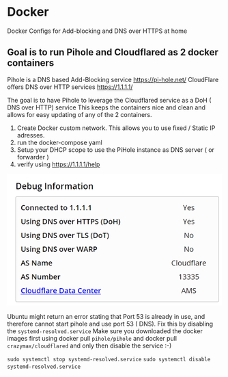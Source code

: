 # Docker
Docker Configs for Add-blocking and DNS over HTTPS at home

## Goal is to run Pihole and Cloudflared as 2 docker containers


Pihole is a DNS based Add-Blocking service https://pi-hole.net/ 
CloudFlare offers DNS over HTTP services https://1.1.1.1/

The goal is to have Pihole to leverage the Cloudflared service as a DoH ( DNS over HTTP) service 
This keeps the containers nice and clean and allows for easy updating of any of the 2 containers.

1. Create Docker custom network. This allows you to use fixed / Static IP adresses.
2. run the docker-compose yaml
3. Setup your DHCP scope to use the PiHole instance as DNS server ( or forwarder )
4. verify using https://1.1.1.1/help

![Screenshot](https://github.com/verboompj/Docker/blob/master/Pictures/1.1.1.1.PNG)


Ubuntu might return an error stating that Port 53 is already in use, and therefore cannot start pihole and use port 53 ( DNS). 
Fix this by disabling the `systemd-resolved.service`
Make sure you downloaded the docker images first using docker pull `pihole/pihole` and docker pull `crazymax/cloudflared` and only then disable the service :-) 

`sudo systemctl stop systemd-resolved.service`
`sudo systemctl disable systemd-resolved.service`

